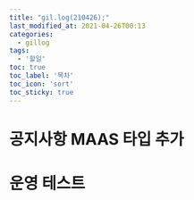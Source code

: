 ```yaml
---
title: "gil.log(210426);"
last_modified_at: 2021-04-26T00:13
categories: 
  - gillog
tags: 
  - '할일'
toc: true
toc_label: '목차'
toc_icon: 'sort'
toc_sticky: true
---
```

# 공지사항 MAAS 타입 추가

# 운영 테스트